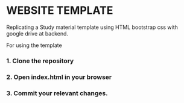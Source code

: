 # WEBSITE TEMPLATE 
Replicating a Study material template using HTML bootstrap css with google drive at backend.

For using the template 
### 1. Clone the repository
### 2. Open index.html in your browser
### 3. Commit your relevant changes.
